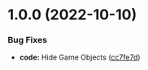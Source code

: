 # 1.0.0 (2022-10-10)


### Bug Fixes

* **code:** Hide Game Objects ([cc7fe7d](https://github.com/hww/XiPixelTextEffect/commit/cc7fe7def964d9d96dd1edfa8300664b8756a501))
